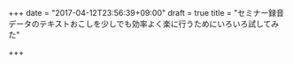 +++
date = "2017-04-12T23:56:39+09:00"
draft = true
title = "セミナー録音データのテキストおこしを少しでも効率よく楽に行うためにいろいろ試してみた"

+++

